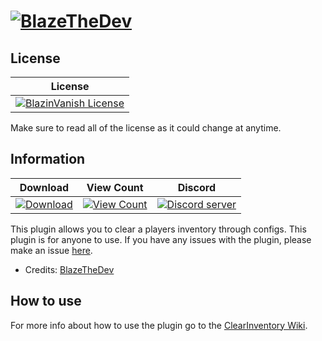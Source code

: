 # [![BlazeTheDev](https://i.imgur.com/fgVMXSe.png?1)]()

## License
| License |
| :---: |
| [![BlazinVanish License](https://img.shields.io/github/license/iiFlamiinBlaze/ClearInventory.svg?label=License)](LICENSE) |

Make sure to read all of the license as it could change at anytime.

## Information
| Download | View Count | Discord |
| :---: | :---: | :---: |
 [![Download](https://img.shields.io/badge/download-latest-blue.svg)](https://poggit.pmmp.io/ci/iiFlamiinBlaze/ClearInventory/) | [![View Count](http://hits.dwyl.io/iiFlamiinBlaze/ClearInventory.svg)](http://hits.dwyl.io/iiFlamiinBlaze/ClearInventory) | <a href="https://discord.gg/znEsFsG"><img src="https://discordapp.com/api/guilds/425712766687510528/embed.png" alt="Discord server"/></a> |
 
This plugin allows you to clear a players inventory through configs. This plugin is for anyone to use.
If you have any issues with the plugin, please make an issue [here](https://github.com/iiFlamiinBlaze/ClearInventory/issues/new).
* Credits: [BlazeTheDev](https://github.com/iiFlamiinBlaze)

## How to use
For more info about how to use the plugin go to the [ClearInventory Wiki](https://iiflamiinblaze.github.io/projects/clearinventory/).